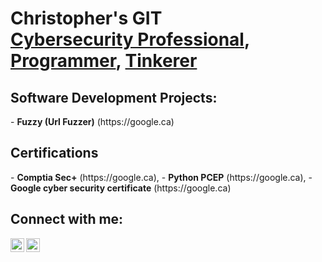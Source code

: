 <h1>Christopher's GIT  <br/><a href="https://www.linkedin.com/in/christopher-dsouza-it/">Cybersecurity Professional</a>,  <a href="https://github.com/ChristophersGIT/ChristophersGIT">Programmer</a>, <a href="https://github.com/ChristophersGIT/ChristophersGIT">Tinkerer</a>

<h2>Software Development Projects:</h2>
- <b>Fuzzy (Url Fuzzer)</b>  (https://google.ca)
  

<h2>Certifications</h2>
- <b>Comptia Sec+</b> (https://google.ca),
- <b>Python PCEP</b> (https://google.ca),
- <b>Google cyber security certificate</b> (https://google.ca)
  


<h2>Connect with me:</h2>

[<img align="left" alt="null | YouTube" width="22px" src="https://cdn.jsdelivr.net/npm/simple-icons@v3/icons/youtube.svg" />][youtube]
[<img align="left" alt="null | LinkedIn" width="22px" src="https://cdn.jsdelivr.net/npm/simple-icons@v3/icons/linkedin.svg" />][linkedin]

[youtube]: https://www.youtube.com/
[linkedin]: https://www.linkedin.com/in/christopher-dsouza-it/
